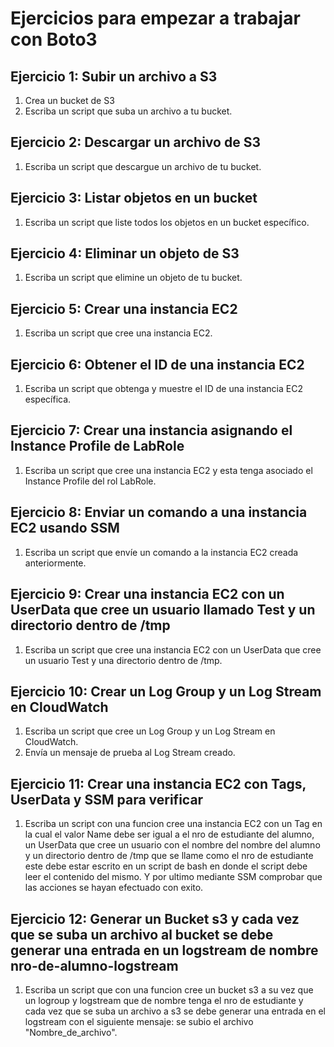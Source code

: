 # Ejercicios para empezar a trabajar con Boto3

## Ejercicio 1: Subir un archivo a S3
1. Crea un bucket de S3
2. Escriba un script que suba un archivo a tu bucket.

## Ejercicio 2: Descargar un archivo de S3
1. Escriba un script que descargue un archivo de tu bucket.

## Ejercicio 3: Listar objetos en un bucket
1. Escriba un script que liste todos los objetos en un bucket específico.

## Ejercicio 4: Eliminar un objeto de S3
1. Escriba un script que elimine un objeto de tu bucket.

## Ejercicio 5: Crear una instancia EC2
1. Escriba un script que cree una instancia EC2.

## Ejercicio 6: Obtener el ID de una instancia EC2
1. Escriba un script que obtenga y muestre el ID de una instancia EC2 específica.

## Ejercicio 7: Crear una instancia asignando el Instance Profile de LabRole
1. Escriba un script que cree una instancia EC2 y esta tenga asociado el Instance Profile del rol LabRole.

## Ejercicio 8: Enviar un comando a una instancia EC2 usando SSM
1. Escriba un script que envíe un comando a la instancia EC2 creada anteriormente.

## Ejercicio 9: Crear una instancia EC2 con un UserData que cree un usuario llamado Test y un directorio dentro de /tmp
1. Escriba un script que cree una instancia EC2 con un UserData que cree un usuario Test y una directorio dentro de /tmp.

## Ejercicio 10: Crear un Log Group y un Log Stream en CloudWatch
1. Escriba un script que cree un Log Group y un Log Stream en CloudWatch.
2. Envía un mensaje de prueba al Log Stream creado.

## Ejercicio 11: Crear una instancia EC2 con Tags, UserData y SSM para verificar 
1. Escriba un script con una funcion cree una instancia EC2 con un Tag en la cual el valor Name debe ser igual a el nro de estudiante del alumno, un UserData que cree un usuario con el nombre del nombre del alumno y un directorio dentro de /tmp que se llame como el nro de estudiante este debe estar escrito en un script de bash en donde el script debe leer el contenido del mismo. Y por ultimo mediante SSM comprobar que las acciones se hayan efectuado con exito.

## Ejercicio 12: Generar un Bucket s3 y cada vez que se suba un archivo al bucket se debe generar una entrada en un logstream de nombre nro-de-alumno-logstream
1. Escriba un script que con una funcion cree un bucket s3 a su vez que un logroup y logstream que de nombre tenga el nro de estudiante y cada vez que se suba un archivo a s3 se debe generar una entrada en el logstream con el siguiente mensaje: se subio el archivo "Nombre_de_archivo".